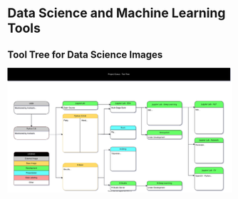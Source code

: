 # Data Science and Machine Learning Tools

## Tool Tree for Data Science Images
![Tool Tree](./tooltree.svg)

